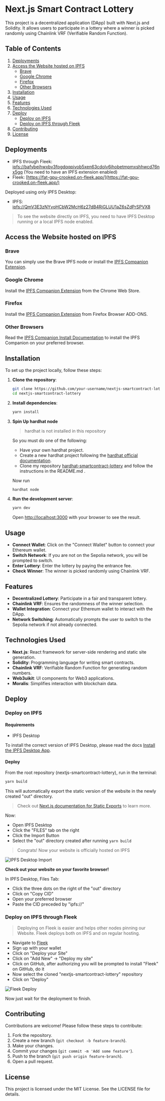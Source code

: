 # Next.js Smart Contract Lottery

This project is a decentralized application (DApp) built with Next.js and Solidity. It allows users to participate in a lottery where a winner is picked randomly using Chainlink VRF (Verifiable Random Function).

## Table of Contents

1. [Deployments](#deployments)
2. [Access the Website hosted on IPFS](#access-the-website-hosted-on-ipfs)
    - [Brave](#brave)
    - [Google Chrome](#google-chrome)
    - [Firefox](#firefox)
    - [Other Browsers](#other-browsers)
3. [Installation](#installation)
4. [Usage](#usage)
5. [Features](#features)
6. [Technologies Used](#technologies-used)
7. [Deploy](#deploy)
    - [Deploy on IPFS](#deploy-on-ipfs)
    - [Deploy on IPFS through Fleek](#deploy-on-ipfs-through-fleek)
8. [Contributing](#contributing)
9. [License](#license)

## Deployments

-   IPFS through Fleek: [ipfs://bafybeihwxbv3fpgdqqpivob5xen63cdolv6ihobetmpmxshhwcd76nx5gq](https://bafybeihwxbv3fpgdqqpivob5xen63cdolv6ihobetmpmxshhwcd76nx5gq.ipfs.dweb.link/) (You need to have an IPFS extension enabled)
-   Fleek: [https://fat-gpu-crooked.on-fleek.app/](https://fat-gpu-crooked.on-fleek.app/)

Deployed using only IPFS Desktop:

-   IPFS: [ipfs://QmV3E3zNYvoHCbW2McH6z27dB4RiGLUU1aZ6sZdPrSPVX8](https://QmV3E3zNYvoHCbW2McH6z27dB4RiGLUU1aZ6sZdPrSPVX8.ipfs.dweb.link/)

> To see the website directly on IPFS, you need to have IPFS Desktop running or a local IPFS node enabled.

## Access the Website hosted on IPFS

### Brave

You can simply use the Brave IPFS node or install the [IPFS Companion Extension](https://chromewebstore.google.com/detail/ipfs-companion/nibjojkomfdiaoajekhjakgkdhaomnch).

### Google Chrome

Install the [IPFS Companion Extension](https://chromewebstore.google.com/detail/ipfs-companion/nibjojkomfdiaoajekhjakgkdhaomnch) from the Chrome Web Store.

### Firefox

Install the [IPFS Companion Extension](https://addons.mozilla.org/it/firefox/addon/ipfs-companion/) from Firefox Browser ADD-ONS.

### Other Browsers

Read the [IPFS Companion Install Documentation](http://bafybeie266mvmvkpt5bvvqp4mmmcwqv2obqzndlkqxbtmpnws2tdcn4iju.ipfs.localhost:8080/install/ipfs-companion/#install) to install the IPFS Companion on your preferred browser.

## Installation

To set up the project locally, follow these steps:

1. **Clone the repository**:

    ```bash
    git clone https://github.com/your-username/nextjs-smartcontract-lottery.git
    cd nextjs-smartcontract-lottery
    ```

2. **Install dependencies**:

    ```bash
    yarn install
    ```

3. **Spin Up hardhat node**

    > hardhat is not installed in this repository

    So you must do one of the following:

    - Have your own hardhat project.
    - Create a new hardhat project following the [hardhat official documentation](https://hardhat.org/hardhat-runner/docs/getting-started#overview).
    - Clone my repository [hardhat-smartcontract-lottery](https://github.com/mp-web3/hardhat-smartcontract-lottery) and follow the instructions in the README.md .

    Now run

    ```bash
    hardhat node
    ```

4. **Run the development server**:

    ```bash
    yarn dev
    ```

    Open [http://localhost:3000](http://localhost:3000) with your browser to see the result.

## Usage

-   **Connect Wallet**: Click on the "Connect Wallet" button to connect your Ethereum wallet.
-   **Switch Network**: If you are not on the Sepolia network, you will be prompted to switch.
-   **Enter Lottery**: Enter the lottery by paying the entrance fee.
-   **Check Winner**: The winner is picked randomly using Chainlink VRF.

## Features

-   **Decentralized Lottery**: Participate in a fair and transparent lottery.
-   **Chainlink VRF**: Ensures the randomness of the winner selection.
-   **Wallet Integration**: Connect your Ethereum wallet to interact with the DApp.
-   **Network Switching**: Automatically prompts the user to switch to the Sepolia network if not already connected.

## Technologies Used

-   **Next.js**: React framework for server-side rendering and static site generation.
-   **Solidity**: Programming language for writing smart contracts.
-   **Chainlink VRF**: Verifiable Random Function for generating random numbers.
-   **Web3uikit**: UI components for Web3 applications.
-   **Moralis**: Simplifies interaction with blockchain data.

## Deploy

### Deploy on IPFS

#### **Requirements**

-   IPFS Desktop

To install the correct version of IPFS Desktop, please read the docs [Install the IPFS Desktop App](https://docs.ipfs.tech/install/ipfs-desktop/).

#### **Deploy**

From the root repository (nextjs-smartcontract-lottery), run in the terminal:

```bash
yarn build
```

This will automatically export the static version of the website in the newly created "out" directory.

> Check out [Next.js documentation for Static Exports](https://nextjs.org/docs/pages/building-your-application/deploying/static-exports) to learn more.

Now:

-   Open IPFS Desktop
-   Click the "FILES" tab on the right
-   Click the Import Button
-   Select the "out" directory created after running `yarn build`

> Congrats! Now your website is officially hosted on IPFS

![IPFS Desktop Import](./public/IPFS-import-out-dir.png)

**Check out your website on your favorite browser!**

In IPFS Desktop, Files Tab:

-   Click the three dots on the right of the "out" directory
-   Click on "Copy CID"
-   Open your preferred browser
-   Paste the CID preceded by "ipfs://"

### Deploy on IPFS through Fleek

> Deploying on Fleek is easier and helps other nodes pinning our Website. Fleek deploys both on IPFS and on regular hosting.

-   Navigate to [Fleek](https://fleek.xyz/)
-   Sign up with your wallet
-   Click on "Deploy your Site"
-   Click on "Add New" -> "Deploy my site"
-   Click on GitHub, after authorizing you will be prompted to install "Fleek" on GitHub, do it
-   Now select the cloned "nextjs-smartcontract-lottery" repository
-   Click on "Deploy"

![Fleek Deploy](./public/fleek-deploy.png)

Now just wait for the deployment to finish.

## Contributing

Contributions are welcome! Please follow these steps to contribute:

1. Fork the repository.
2. Create a new branch (`git checkout -b feature-branch`).
3. Make your changes.
4. Commit your changes (`git commit -m 'Add some feature'`).
5. Push to the branch (`git push origin feature-branch`).
6. Open a pull request.

## License

This project is licensed under the MIT License. See the LICENSE file for details.
